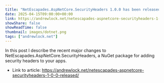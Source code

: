 ```yaml
---
title: "NetEscapades.​AspNetCore.​SecurityHeaders 1.0.0 has been released"
date: 2025-04-15T09:00:00+00:00
link: https://andrewlock.net/netescapades-aspnetcore-securityheaders-1-0-0-released/
showShare: false
showReadTime: false
thumbnail: images/dotnet.png
tags: ["andrewlock.net"]
---
```

In this post I describe the recent major changes to NetEscapades.AspNetCore.SecurityHeaders, a NuGet package for adding security headers to your apps.

- Link to article: https://andrewlock.net/netescapades-aspnetcore-securityheaders-1-0-0-released/